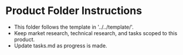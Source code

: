 # Product Folder Instructions

- This folder follows the template in '../../template/'.
- Keep market research, technical research, and tasks scoped to this product.
- Update tasks.md as progress is made.
